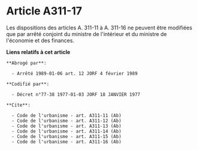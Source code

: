 # Article A311-17

Les dispositions des articles A. 311-11 à A. 311-16 ne peuvent être modifiées que par arrêté conjoint du ministre de
l'intérieur et du ministre de l'économie et des finances.

**Liens relatifs à cet article**

	**Abrogé par**:

	  - Arrêté 1989-01-06 art. 12 JORF 4 février 1989

	**Codifié par**:

	  - Décret n°77-38 1977-01-03 JORF 18 JANVIER 1977

	**Cite**:

	  - Code de l'urbanisme - art. A311-11 (Ab)
	  - Code de l'urbanisme - art. A311-12 (Ab)
	  - Code de l'urbanisme - art. A311-13 (Ab)
	  - Code de l'urbanisme - art. A311-14 (Ab)
	  - Code de l'urbanisme - art. A311-15 (Ab)
	  - Code de l'urbanisme - art. A311-16 (Ab)
